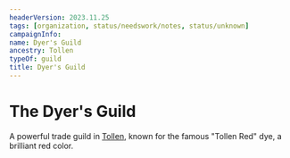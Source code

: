 ```yaml
---
headerVersion: 2023.11.25
tags: [organization, status/needswork/notes, status/unknown]
campaignInfo:
name: Dyer's Guild
ancestry: Tollen
typeOf: guild
title: Dyer's Guild
---
```

# The Dyer's Guild

A powerful trade guild in [Tollen](<../../gazetteer/western-green-sea/tollen/tollen.md>), known for the famous "Tollen Red" dye, a brilliant red color.